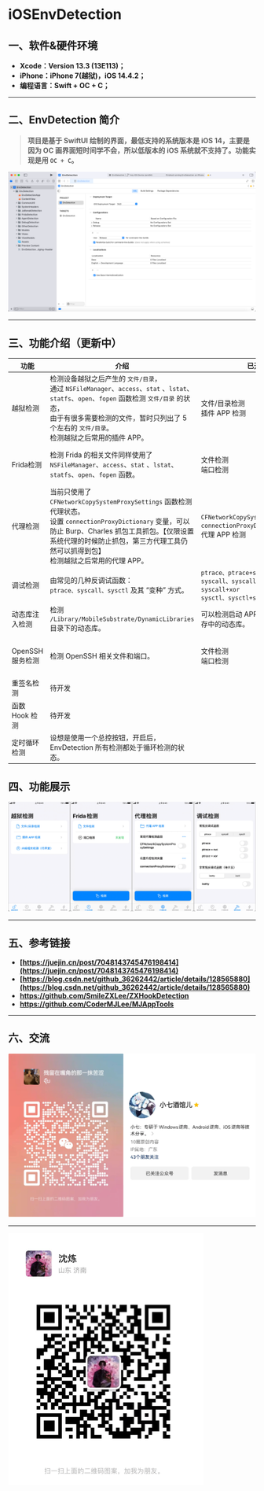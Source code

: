# iOSEnvDetection

## 一、软件&硬件环境

- **Xcode：Version 13.3 (13E113)；**
- **iPhone：iPhone 7(越狱)，iOS 14.4.2；**
- **编程语言：Swift + OC + C；**

****



## 二、EnvDetection 简介

> **项目是基于 SwiftUI 绘制的界面，最低支持的系统版本是 iOS 14，主要是因为 OC 画界面短时间学不会，所以低版本的 iOS 系统就不支持了。功能实现是用 `OC + C`。**

![image-20230505235611927](images/image-20230505235611927.png)

****



## 三、功能介绍（更新中）

| 功能             | 介绍                                                         | 已开发                                                       | 待开发                     |
| ---------------- | ------------------------------------------------------------ | ------------------------------------------------------------ | -------------------------- |
| 越狱检测         | 检测设备越狱之后产生的 `文件/目录`，<br />通过 `NSFileManager`、`access`、`stat` 、`lstat`、`statfs`、`open`、`fopen` 函数检测 `文件/目录` 的状态，<br />由于有很多需要检测的文件，暂时只列出了 5 个左右的 `文件/目录`。<br />检测越狱之后常用的插件 APP。 | 文件/目录检测<br />插件 APP 检测                             | 内核相关检测               |
| Frida检测        | 检测 Frida 的相关文件同样使用了 `NSFileManager`、`access`、`stat` 、`lstat`、`statfs`、`open`、`fopen` 函数。 | 文件检测<br />端口检测                                       | 进程检测<br />内存特征检测 |
| 代理检测         | 当前只使用了 `CFNetworkCopySystemProxySettings` 函数检测代理状态。<br />设置 `connectionProxyDictionary` 变量，可以防止 Burp、Charles 抓包工具抓包。【仅限设置系统代理的时候防止抓包，第三方代理工具仍然可以抓得到包】<br />检测越狱之后常用的代理 APP。 | `CFNetworkCopySystemProxySettings`<br />`connectionProxyDictionary`<br />代理 APP 检测 | 其他代理检测的方式         |
| 调试检测         | 由常见的几种反调试函数：<br />`ptrace、syscall、sysctl` 及其 “变种” 方式。 | `ptrace、ptrace+svc、ptrace+xor`<br />`syscall、syscall+svc、syscall+xor`<br />`sysctl、sysctl+svc、sysctl+xor` | `isatty、ioctl`            |
| 动态库注入检测   | 检测 `/Library/MobileSubstrate/DynamicLibraries` 目录下的动态库。 | 可以检测启动 APP 之后，加载到内存中的动态库。                | 刷新功能待完善             |
| OpenSSH 服务检测 | 检测 OpenSSH 相关文件和端口。                                | 文件检测<br />端口检测                                       | 22 端口貌似检测有点问题    |
| 重签名检测       | 待开发                                                       |                                                              |                            |
| 函数 Hook 检测   | 待开发                                                       |                                                              |                            |
| 定时循环检测     | 设想是使用一个总控按钮，开启后，EnvDetection 所有检测都处于循环检测的状态。 |                                                              |                            |



## 四、功能展示

![image-20230506000848638](images/image-20230506000848638.png)

****



## 五、参考链接

- **[https://juejin.cn/post/7048143745476198414](https://juejin.cn/post/7048143745476198414)**
- **[https://blog.csdn.net/github_36262442/article/details/128565880](https://blog.csdn.net/github_36262442/article/details/128565880)**
- **https://github.com/SmileZXLee/ZXHookDetection**
- **https://github.com/CoderMJLee/MJAppTools**

****



## 六、交流

![image-20230403151534653](images/image-20230403151534653.png)

****

<img src="images/image-20230513134949521.png" alt="image-20230513134949521" style="zoom:50%;" />

